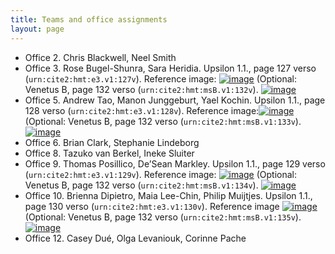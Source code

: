 ```yaml
---
title: Teams and office assignments
layout: page
---
```




-   Office 2.  Chris Blackwell, Neel Smith
-   Office 3.  Rose Bugel-Shunra, Sara Heridia.  Upsilon 1.1., page 127 verso (`urn:cite2:hmt:e3.v1:127v`).  Reference image: [![image](http://www.homermultitext.org/iipsrv?OBJ=IIP,1.0&FIF=/project/homer/pyramidal/deepzoom/hmt/e3bifolio/v1/E3_127v_128r.tif&WID=100&CVT=JPEG)](http://www.homermultitext.org/ict2/?urn=urn:cite2:hmt:e3bifolio.v1:E3_127v_128r) (Optional:  Venetus B, page 132 verso (`urn:cite2:hmt:msB.v1:132v`).  [![image](http://www.homermultitext.org/iipsrv?OBJ=IIP,1.0&FIF=/project/homer/pyramidal/deepzoom/hmt/vbbifolio/v1/vb_132v_133r.tif&WID=100&CVT=JPEG)](http://www.homermultitext.org/ict2/?urn=urn:cite2:hmt:vbbifolio.v1:vb_132v_133r)
-   Office 5.  Andrew Tao, Manon Junggeburt, Yael Kochin.  Upsilon 1.1., page 128 verso (`urn:cite2:hmt:e3.v1:128v`).  Reference image:[![image](http://www.homermultitext.org/iipsrv?OBJ=IIP,1.0&FIF=/project/homer/pyramidal/deepzoom/hmt/e3bifolio/v1/E3_128v_129r.tif&WID=100&CVT=JPEG)](http://www.homermultitext.org/ict2/?urn=urn:cite2:hmt:e3bifolio.v1:E3_128v_129r) (Optional:  Venetus B, page 132 verso (`urn:cite2:hmt:msB.v1:133v`).   [![image](http://www.homermultitext.org/iipsrv?OBJ=IIP,1.0&FIF=/project/homer/pyramidal/deepzoom/hmt/vbbifolio/v1/vb_133v_134r.tif&WID=100&CVT=JPEG)](http://www.homermultitext.org/ict2/?urn=urn:cite2:hmt:vbbifolio.v1:vb_133v_134r)
-   Office 6.  Brian Clark, Stephanie Lindeborg
-   Office 8.  Tazuko van Berkel,  Ineke Sluiter
-   Office 9.  Thomas Posillico, De’Sean Markley.  Upsilon 1.1., page 129 verso (`urn:cite2:hmt:e3.v1:129v`). Reference image: [![image](http://www.homermultitext.org/iipsrv?OBJ=IIP,1.0&FIF=/project/homer/pyramidal/deepzoom/hmt/e3bifolio/v1/E3_129v_130r.tif&WID=100&CVT=JPEG)](http://www.homermultitext.org/ict2/?urn=urn:cite2:hmt:e3bifolio.v1:E3_129v_130r) (Optional:  Venetus B, page 132 verso (`urn:cite2:hmt:msB.v1:134v`). [![image](http://www.homermultitext.org/iipsrv?OBJ=IIP,1.0&FIF=/project/homer/pyramidal/deepzoom/hmt/vbbifolio/v1/vb_134v_135r.tif&WID=100&CVT=JPEG)](http://www.homermultitext.org/ict2/?urn=urn:cite2:hmt:vbbifolio.v1:vb_134v_135r)
-   Office 10.  Brienna Dipietro, Maia Lee-Chin, Philip Muijtjes.  Upsilon 1.1., page 130 verso (`urn:cite2:hmt:e3.v1:130v`).  Reference image [![image](http://www.homermultitext.org/iipsrv?OBJ=IIP,1.0&FIF=/project/homer/pyramidal/deepzoom/hmt/e3bifolio/v1/E3_130v_131r.tif&WID=100&CVT=JPEG)](http://www.homermultitext.org/ict2/?urn=urn:cite2:hmt:e3bifolio.v1:E3_130v_131r)  (Optional:  Venetus B, page 132 verso (`urn:cite2:hmt:msB.v1:135v`). [![image](http://www.homermultitext.org/iipsrv?OBJ=IIP,1.0&FIF=/project/homer/pyramidal/deepzoom/hmt/vbbifolio/v1/vb_134v_135r.tif&WID=100&CVT=JPEG)](http://www.homermultitext.org/ict2/?urn=urn:cite2:hmt:vbbifolio.v1:vb_134v_135r)
-   Office 12.  Casey Dué, Olga Levaniouk, Corinne Pache
